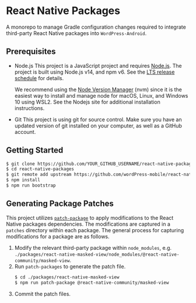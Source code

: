 # React Native Packages

A monorepo to manage Gradle configuration changes required to integrate third-party React Native packages into `WordPress-Android`.

## Prerequisites

- Node.js
  This project is a JavaScript project and requires [Node.js](https://nodejs.org/). The project is built using Node.js v14, and npm v6. See the [LTS release schedule](https://github.com/nodejs/Release#release-schedule) for details.

  We recommend using the [Node Version Manager](https://github.com/nvm-sh/nvm) (nvm) since it is the easiest way to install and manage node for macOS, Linux, and Windows 10 using WSL2. See the Nodejs site for additional installation instructions.

- Git
  This project is using git for source control. Make sure you have an updated version of git installed on your computer, as well as a GitHub account.

## Getting Started

```bash
$ git clone https://github.com/YOUR_GITHUB_USERNAME/react-native-packages.git
$ cd react-native-packages
$ git remote add upstream https://github.com/wordPress-mobile/react-native-packages.git
$ npm install
$ npm run bootstrap
```

## Generating Package Patches

This project utilizes [`patch-package`](https://github.com/ds300/patch-package) to apply modifications to the React Native packages dependencies. The modifications are captured in a `patches` directory within each package. The general process for capturing modifications for a package are as follows.

1. Modify the relevant third-party package within `node_modules`, e.g. `./packages/react-native-masked-view/node_modules/@react-native-community/masked-view`.
1. Run `patch-packages` to generate the patch file.
   ```bash
   $ cd ./packages/react-native-masked-view
   $ npm run patch-package @react-native-community/masked-view
   ```
1. Commit the patch files.

